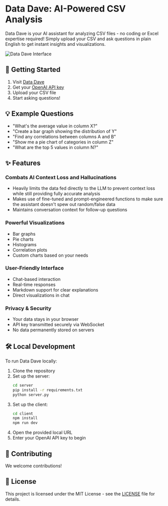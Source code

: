 # Data Dave: AI-Powered CSV Analysis

Data Dave is your AI assistant for analyzing CSV files - no coding or Excel expertise required! Simply upload your CSV and ask questions in plain English to get instant insights and visualizations.

![Data Dave Interface](https://github.com/user-attachments/assets/daf85350-8e64-4cfd-ba01-7359811b4283)

## 🚀 Getting Started

1. Visit [Data Dave](https://datadave.colemanlai.com)
2. Get your [OpenAI API key](https://platform.openai.com/api-keys)
3. Upload your CSV file
4. Start asking questions!

## 💡 Example Questions

- "What's the average value in column X?"
- "Create a bar graph showing the distribution of Y"
- "Find any correlations between columns A and B"
- "Show me a pie chart of categories in column Z"
- "What are the top 5 values in column N?"

## ✨ Features

### Combats AI Context Loss and Hallucinations

- Heavily limits the data fed directly to the LLM to prevent context loss while still providing fully accurate analysis
- Makes use of fine-tuned and prompt-engineered functions to make sure the assistant doesn't spew out random/false data
- Maintains conversation context for follow-up questions

### Powerful Visualizations

- Bar graphs
- Pie charts
- Histograms
- Correlation plots
- Custom charts based on your needs

### User-Friendly Interface

- Chat-based interaction
- Real-time responses
- Markdown support for clear explanations
- Direct visualizations in chat

### Privacy & Security

- Your data stays in your browser
- API key transmitted securely via WebSocket
- No data permanently stored on servers

## 🛠️ Local Development

To run Data Dave locally:

1. Clone the repository
2. Set up the server:
   ```bash
   cd server
   pip install -r requirements.txt
   python server.py
   ```
3. Set up the client:
   ```bash
   cd client
   npm install
   npm run dev
   ```
4. Open the provided local URL
5. Enter your OpenAI API key to begin

## 📝 Contributing

We welcome contributions! 

## 📄 License

This project is licensed under the MIT License - see the [LICENSE](LICENSE) file for details.
